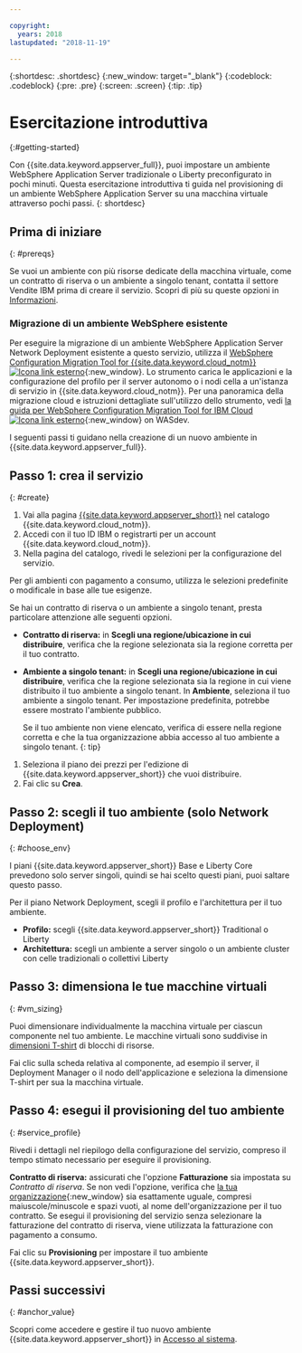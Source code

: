 ```yaml
---

copyright:
  years: 2018
lastupdated: "2018-11-19"

---
```


{:shortdesc: .shortdesc}
{:new_window: target="_blank"}
{:codeblock: .codeblock}
{:pre: .pre}
{:screen: .screen}
{:tip: .tip}


# Esercitazione introduttiva
{:#getting-started}

Con {{site.data.keyword.appserver_full}}, puoi impostare un ambiente WebSphere Application Server tradizionale o Liberty preconfigurato in pochi minuti. Questa esercitazione introduttiva ti guida nel provisioning di un ambiente WebSphere Application Server su una macchina virtuale attraverso pochi passi.
{: shortdesc}

## Prima di iniziare
{: #prereqs}

Se vuoi un ambiente con più risorse dedicate della macchina virtuale, come un contratto di riserva o un ambiente a singolo tenant, contatta il settore Vendite IBM prima di creare il servizio. Scopri di più su queste opzioni in [Informazioni](index.html).

### Migrazione di un ambiente WebSphere esistente

Per eseguire la migrazione di un ambiente WebSphere Application Server Network Deployment esistente a questo servizio, utilizza il [WebSphere Configuration Migration Tool for {{site.data.keyword.cloud_notm}} ![Icona link esterno](../../icons/launch-glyph.svg "Icona link esterno")](https://developer.ibm.com/wasdev/downloads/#asset/tools-WebSphere_Configuration_Migration_Tool_for_IBM_Cloud){:new_window}. Lo strumento carica le applicazioni e la configurazione del profilo per il server autonomo o i nodi cella a un'istanza di servizio in {{site.data.keyword.cloud_notm}}. Per una panoramica della migrazione cloud e istruzioni dettagliate sull'utilizzo dello strumento, vedi [la guida per WebSphere Configuration Migration Tool for IBM Cloud ![Icona link esterno](../../icons/launch-glyph.svg "Icona link esterno")](https://developer.ibm.com/wasdev/docs/websphere-config-migration-cloud/){:new_window}  on WASdev.

I seguenti passi ti guidano nella creazione di un nuovo ambiente in {{site.data.keyword.appserver_full}}.

## Passo 1: crea il servizio
{: #create}

1. Vai alla pagina [{{site.data.keyword.appserver_short}}](https://{DomainName}/catalog/services/websphere-application-server) nel catalogo {{site.data.keyword.cloud_notm}}.
1. Accedi con il tuo ID IBM o registrarti per un account {{site.data.keyword.cloud_notm}}.
1. Nella pagina del catalogo, rivedi le selezioni per la configurazione del servizio.

  Per gli ambienti con pagamento a consumo, utilizza le selezioni predefinite o modificale in base alle tue esigenze.

  Se hai un contratto di riserva o un ambiente a singolo tenant, presta particolare attenzione alle seguenti opzioni.

  * **Contratto di riserva:** in **Scegli una regione/ubicazione in cui distribuire**, verifica che la regione selezionata sia la regione corretta per il tuo contratto.

  * **Ambiente a singolo tenant:** in **Scegli una regione/ubicazione in cui distribuire**, verifica che la regione selezionata sia la regione in cui viene distribuito il tuo ambiente a singolo tenant. In **Ambiente**, seleziona il tuo ambiente a singolo tenant. Per impostazione predefinita, potrebbe essere mostrato l'ambiente pubblico.

    Se il tuo ambiente non viene elencato, verifica di essere nella regione corretta e che la tua organizzazione abbia accesso al tuo ambiente a singolo tenant.
    {: tip}
1. Seleziona il piano dei prezzi per l'edizione di {{site.data.keyword.appserver_short}} che vuoi distribuire.
1. Fai clic su **Crea**.


## Passo 2: scegli il tuo ambiente (solo Network Deployment)
{: #choose_env}

I piani {{site.data.keyword.appserver_short}} Base e Liberty Core prevedono solo server singoli, quindi se hai scelto questi piani, puoi saltare questo passo.

Per il piano Network Deployment, scegli il profilo e l'architettura per il tuo ambiente.

* **Profilo:** scegli {{site.data.keyword.appserver_short}} Traditional o Liberty
* **Architettura:** scegli un ambiente a server singolo o un ambiente cluster con celle tradizionali o collettivi Liberty


## Passo 3: dimensiona le tue macchine virtuali
{: #vm_sizing}

Puoi dimensionare individualmente la macchina virtuale per ciascun componente nel tuo ambiente. Le macchine virtuali sono suddivise in [dimensioni T-shirt](index.html#vm-size) di blocchi di risorse.

Fai clic sulla scheda relativa al componente, ad esempio il server, il Deployment Manager o il nodo dell'applicazione e seleziona la dimensione T-shirt per sua la macchina virtuale.

## Passo 4: esegui il provisioning del tuo ambiente
{: #service_profile}

Rivedi i dettagli nel riepilogo della configurazione del servizio, compreso il tempo stimato necessario per eseguire il provisioning.

**Contratto di riserva:** assicurati che l'opzione **Fatturazione** sia impostata su _Contratto di riserva_. Se non vedi l'opzione, verifica che [la tua organizzazione](../../account/orgs_spaces.html){:new_window} sia esattamente uguale, compresi maiuscole/minuscole e spazi vuoti, al nome dell'organizzazione per il tuo contratto. Se esegui il provisioning del servizio senza selezionare la fatturazione del contratto di riserva, viene utilizzata la fatturazione con pagamento a consumo.

Fai clic su **Provisioning** per impostare il tuo ambiente {{site.data.keyword.appserver_short}}.

## Passi successivi
{: #anchor_value}

Scopri come accedere e gestire il tuo nuovo ambiente {{site.data.keyword.appserver_short}} in [Accesso al sistema](systemAccess.html).
